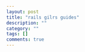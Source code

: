 ```yaml
---
layout: post
title: "rails gilrs guides"
description: ""
category: ""
tags: []
comments: true
---
```

